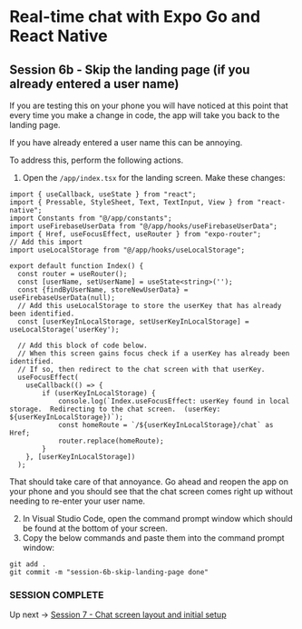 # Real-time chat with Expo Go and React Native
## Session 6b - Skip the landing page (if you already entered a user name)

If you are testing this on your phone you will have noticed at this point that every time you make a change in code, the app will take you back to the landing page.  

If you have already entered a user name this can be annoying.

To address this, perform the following actions.

1. Open the `/app/index.tsx` for the landing screen.  Make these changes:
```tsx
import { useCallback, useState } from "react";
import { Pressable, StyleSheet, Text, TextInput, View } from "react-native";
import Constants from "@/app/constants";
import useFirebaseUserData from "@/app/hooks/useFirebaseUserData";
import { Href, useFocusEffect, useRouter } from "expo-router";
// Add this import
import useLocalStorage from "@/app/hooks/useLocalStorage";

export default function Index() {
  const router = useRouter();
  const [userName, setUserName] = useState<string>('');
  const {findByUserName, storeNewUserData} = useFirebaseUserData(null);
  // Add this useLocalStorage to store the userKey that has already been identified.
  const [userKeyInLocalStorage, setUserKeyInLocalStorage] = useLocalStorage('userKey');

  // Add this block of code below.
  // When this screen gains focus check if a userKey has already been identified.
  // If so, then redirect to the chat screen with that userKey.
  useFocusEffect(
    useCallback(() => {
        if (userKeyInLocalStorage) {
            console.log(`Index.useFocusEffect: userKey found in local storage.  Redirecting to the chat screen.  (userKey: ${userKeyInLocalStorage})`);
            const homeRoute = `/${userKeyInLocalStorage}/chat` as Href;
            router.replace(homeRoute);
        }
    }, [userKeyInLocalStorage])
  );
```

That should take care of that annoyance.  Go ahead and reopen the app on your phone and you should see that the chat screen comes right up without needing to re-enter your user name.

2. In Visual Studio Code, open the command prompt window which should be found at the bottom of your screen.
3. Copy the below commands and paste them into the command prompt window:
```
git add .
git commit -m "session-6b-skip-landing-page done"
```

### SESSION COMPLETE

Up next -> [Session 7 - Chat screen layout and initial setup](session-7-chat-screen-layout-and-initial-setup.md)
